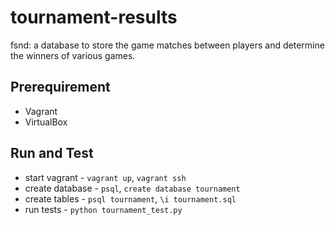 # tournament-results
fsnd: a database to store the game matches between players and determine the winners of various games.

## Prerequirement

- Vagrant
- VirtualBox

## Run and Test

- start vagrant - `vagrant up`, `vagrant ssh`
- create database - `psql`, `create database tournament`
- create tables - `psql tournament`, `\i tournament.sql`
- run tests - `python tournament_test.py`
